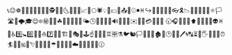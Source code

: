 📞😐☸🚦😄💑🐤🐼💵🎄🕵📰🍩🌜💃🏰👚📈😖🌕🕷💡🐉💴🛫📤👰⚾️◾️♓️↪️🛀🌟😮🎁💗👓🎗📉🔁🗾😡🚠🙎⚛🏳🛣🎳🌩🎓😌🔯㊙️🍙📱☘🎡🐋💒💇💜🌤🕓🗼🈁🛄🙆🔊👊📡🐳✉️🌸👵💳💘👒🏯
🕤🎧🙎🔵🍀⬆️🐌🍪🎰💌👽♓️🍑♿️9️⃣🚼0️⃣🎏📀⛵️7️⃣🤒😥🏗💬🎭✨🕹☝️🍟🌱👒♊️🈸⚗🐦🐿🏳🗾🚨🤘🏚🍝🕑🚖😶🖊🌀🔠⏳🛀🖐📔👵🍖⏰🏄🐶🔹🆖👐💘📜🎅🎲🍤☂💫🐪🎱💟☁️💞👯🆔🤔🐻🕜
